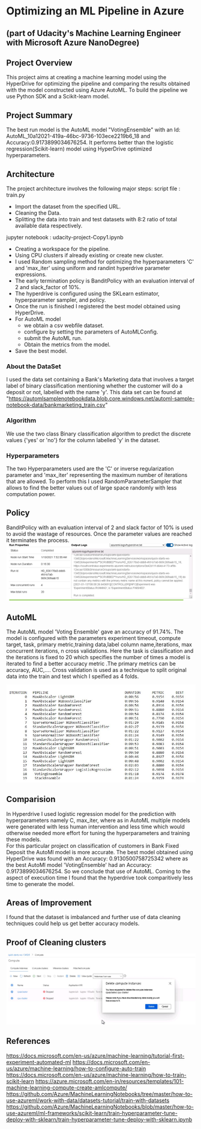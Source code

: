 # Optimizing an ML Pipeline in Azure
## (part of Udacity's Machine Learning Engineer with Microsoft Azure NanoDegree)

## Project Overview
This project aims at creating a machine learning model using the HyperDrive for optimizing the pipeline and comparing the results obtained with the model constructed using Azure AutoML.
To build the pipeline we use Python SDK and a Scikit-learn model.

## Project Summary
The best run model is the AutoML model "VotingEnsemble" with an Id: AutoML_10a12021-419a-46bc-9736-103ece2219b6_18 and Accuracy:0.9173899034676254.
It performs better than the logistic regression(Scikit-learn) model using HyperDrive optimized hyperparameters.

## Architecture
The project architecture involves the following major steps:
script file : train.py
* Import the dataset from the specified URL.
* Cleaning the Data.
* Splitting the data into train and test datasets with 8:2 ratio of total available data respectively.

jupyter notebook : udacity-project-Copy1.ipynb
* Creating a workspace for the pipeline.
* Using CPU clusters if already existing or create new cluster.
* I used Random sampling method for optimizing the hyperparameters 'C' and 'max_iter' using uniform and randint hyperdrive parameter expressions.
* The early termination policy is BanditPolicy with an evaluation interval of 2 and slack_factor of 10%.
* The hyperdrive is configured using the SKLearn estimator, hyperparameter sampler, and policy.
* Once the run is finished I registered the best model obtained using HyperDrive.
* For AutoML model
  * we obtain a csv webfile dataset.
  * configure by setting the parameters of AutoMLConfig.
  * submit the AutoML run.
  * Obtain the metrics from the model.
* Save the best model.


### About the DataSet
I used the data set containing a Bank's Marketing data that involves a target label of binary classification mentioning whether the customer will do a deposit or not, labelled with the name 'y'. This data set can be found at "https://automlsamplenotebookdata.blob.core.windows.net/automl-sample-notebook-data/bankmarketing_train.csv"

### Algorithm
We use the two class Binary classification algorithm to predict the discrete values {'yes' or 'no'} for the column labelled 'y' in the dataset.


### Hyperparameters
The two Hyperparameters used are the 'C' or inverse regularization parameter and 'max_iter' representing the maximum number of iterations that are allowed. To perform this I used RandomParameterSampler that allows to find the better values out of large space randomly with less computation power.

## Policy
BanditPolicy with an evaluation interval of 2 and slack factor of 10% is used to avoid the wastage of resources. Once the parameter values are reached it terminates the process.
![hyperdrive](az1.jpg) 

## AutoML
The AutoML model 'Voting Ensemble' gave an accuracy of 91.74%.
The model is configured with the parameters experiment timeout, compute target, task, primary metric,training data,label column name,iterations, max concurrent iterations, n cross validations. Here the task is classification and the iterations is fixed to 20 which specifies the number of times a model is iterated to find a better accuracy metric .The primary metrics can be accuracy, AUC,.... Cross validation is used as a technique to split original data into the train and test which I speified as 4 folds.

![iterations](autoML_iter.JPG)

## Comparision
In Hyperdrive I used logistic regression model for the prediction with hyperparameters namely C, max_iter, where as in AutoML multiple models were generated with less human intervention and less time which would otherwise needed more effort for tuning the hyperparameters and training these models.  
For this particular project on classification of customers in Bank Fixed Deposit the AutoMl model is more accurate.
The best model obtained using HyperDrive was found with an Accuracy: 0.9130500758725342 where as the best AutoMl model 'VotingEnsemble' had an Accuracy: 0.9173899034676254. So we conclude that use of AutoML.
Coming to the aspect of execution time I found that the hyperdrive took comparitively less time to generate the model.

## Areas of Improvement
I found that the dataset is imbalanced and further use of data cleaning techniques could help us get better accuracy models.

## Proof of Cleaning clusters
![delete](d1.JPG)


## References
https://docs.microsoft.com/en-us/azure/machine-learning/tutorial-first-experiment-automated-ml
https://docs.microsoft.com/en-us/azure/machine-learning/how-to-configure-auto-train
https://docs.microsoft.com/en-us/azure/machine-learning/how-to-train-scikit-learn
https://azure.microsoft.com/en-in/resources/templates/101-machine-learning-compute-create-amlcompute/
https://github.com/Azure/MachineLearningNotebooks/tree/master/how-to-use-azureml/work-with-data/datasets-tutorial/train-with-datasets
https://github.com/Azure/MachineLearningNotebooks/blob/master/how-to-use-azureml/ml-frameworks/scikit-learn/train-hyperparameter-tune-deploy-with-sklearn/train-hyperparameter-tune-deploy-with-sklearn.ipynb
